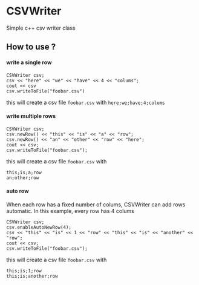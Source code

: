 # CSVWriter
Simple c++ csv writer class
## How to use ?
#### write a single row
```
CSVWriter csv;
csv << "here" << "we" << "have" << 4 << "colums";
cout << csv
csv.writeToFile("foobar.csv")
```
this will create a csv file `foobar.csv` with `here;we;have;4;colums`

#### write multiple rows
```
CSVWriter csv;
csv.newRow() << "this" << "is" << "a" << "row";
csv.newRow() << "an" << "other" << "row" << "here";
cout << csv;
csv.writeToFile("foobar.csv");
```
this will create a csv file `foobar.csv` with 
```
this;is;a;row
an;other;row
```
#### auto row
When each row has a fixed number of colums, CSVWriter can add rows automatic. In this example, every row has 4 colums
```
CSVWriter csv;
csv.enableAutoNewRow(4);
csv << "this" << "is" << 1 << "row" << "this" << "is" << "another" << "row";
cout << csv;
csv.writeToFile("foobar.csv");
```
this will create a csv file `foobar.csv` with
```
this;is;1;row
this;is;another;row
```
